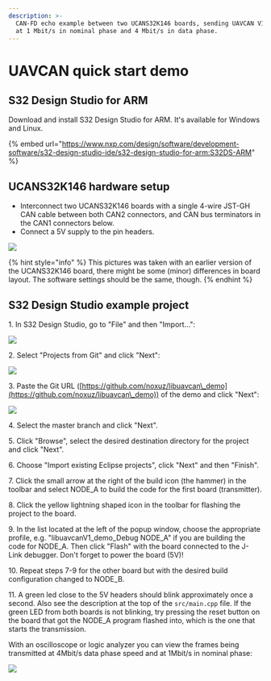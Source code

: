 ```yaml
---
description: >-
  CAN-FD echo example between two UCANS32K146 boards, sending UAVCAN V1 messages
  at 1 Mbit/s in nominal phase and 4 Mbit/s in data phase.
---
```


# UAVCAN quick start demo

## S32 Design Studio for ARM

Download and install S32 Design Studio for ARM. It's available for Windows and Linux.

{% embed url="https://www.nxp.com/design/software/development-software/s32-design-studio-ide/s32-design-studio-for-arm:S32DS-ARM" %}

## UCANS32K146 hardware setup

* Interconnect two UCANS32K146 boards with a single 4-wire JST-GH CAN cable between both CAN2 connectors, and CAN bus terminators in the CAN1 connectors below.
* Connect a 5V supply to the pin headers.

![](../.gitbook/assets/board\_connection.jpg)

{% hint style="info" %}
This pictures was taken with an earlier version of the UCANS32K146 board, there might be some (minor) differences in board layout. The software settings should be the same, though.
{% endhint %}

## S32 Design Studio example project

1\. In S32 Design Studio, go to "File" and then "Import...":

![](../.gitbook/assets/import.png)

2\. Select "Projects from Git" and click "Next":

![](../.gitbook/assets/git.png)

3\. Paste the Git URL ([https://github.com/noxuz/libuavcan\_demo](https://github.com/noxuz/libuavcan\_demo)) of the demo and click "Next":

![](../.gitbook/assets/linktogit.png)

4\. Select the master branch and click "Next".

5\. Click "Browse", select the desired destination directory for the project and click "Next".

6\. Choose "Import existing Eclipse projects", click "Next" and then "Finish".

7\. Click the small arrow at the right of the build icon (the hammer) in the toolbar and select NODE\_A to build the code for the first board (transmitter).

8\. Click the yellow lightning shaped icon in the toolbar for flashing the project to the board.

9\. In the list located at the left of the popup window, choose the appropriate profile, e.g. "libuavcanV1\_demo\_Debug NODE\_A" if you are building the code for NODE\_A. Then click "Flash" with the board connected to the J-Link debugger. Don't forget to power the board (5V)!

10\. Repeat steps 7-9 for the other board but with the desired build configuration changed to NODE\_B.

11\. A green led close to the 5V headers should blink approximately once a second. Also see the description at the top of the `src/main.cpp` file. If the green LED from both boards is not blinking, try pressing the reset button on the board that got the NODE\_A program flashed into, which is the one that starts the transmission.

With an oscilloscope or logic analyzer you can view the frames being transmitted at 4Mbit/s data phase speed and at 1Mbit/s in nominal phase:

![](../.gitbook/assets/canfd\_oscilloscope.png)

